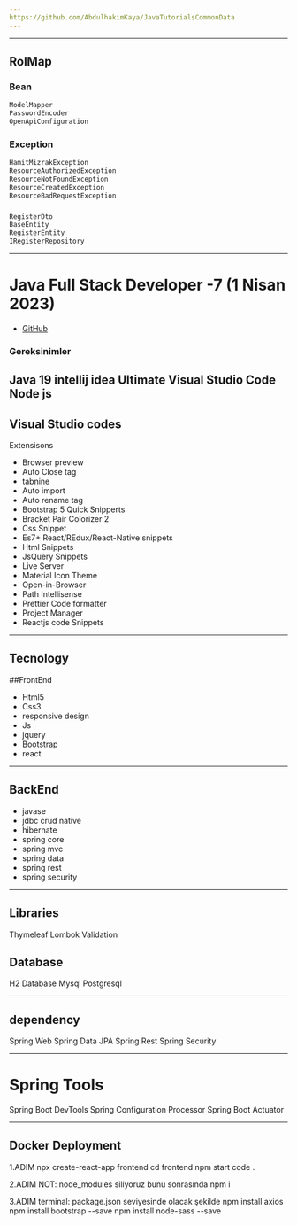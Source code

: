 ```yaml
---
https://github.com/AbdulhakimKaya/JavaTutorialsCommonData
---
```



---
## RolMap

### Bean
```sh
ModelMapper
PasswordEncoder
OpenApiConfiguration
```

### Exception
```sh
HamitMizrakException
ResourceAuthorizedException
ResourceNotFoundException
ResourceCreatedException
ResourceBadRequestException
```

### 
```sh
RegisterDto
BaseEntity
RegisterEntity
IRegisterRepository
```


---
#  Java Full Stack Developer -7 (1 Nisan  2023)
* [GitHub](https://github.com/AbdulhakimKaya)

### Gereksinimler
Java 19
intellij idea Ultimate 
Visual Studio Code
Node js
---

## Visual Studio codes
Extensisons
- Browser preview
- Auto Close tag
- tabnine
- Auto import
- Auto rename tag
- Bootstrap 5 Quick Snipperts
- Bracket Pair Colorizer 2
- Css Snippet
- Es7+ React/REdux/React-Native snippets
- Html Snippets
- JsQuery Snippets
- Live Server
- Material Icon Theme
- Open-in-Browser
- Path Intellisense
- Prettier Code formatter
- Project Manager
- Reactjs code Snippets

---

## Tecnology
##FrontEnd
- Html5
- Css3
- responsive design
- Js
- jquery
- Bootstrap
- react


---

## BackEnd
* javase
* jdbc crud native
* hibernate
* spring core
* spring mvc
* spring data
* spring rest
* spring security

---

## Libraries
Thymeleaf
Lombok
Validation

## Database
H2 Database
Mysql
Postgresql

---
## dependency
Spring Web
Spring Data JPA
Spring Rest
Spring Security

---
# Spring Tools
Spring Boot DevTools
Spring Configuration Processor
Spring Boot Actuator

---

## Docker Deployment

1.ADIM
npx create-react-app frontend
cd frontend
npm start
code .

2.ADIM
NOT: node_modules siliyoruz bunu sonrasında 
npm i

3.ADIM
terminal: package.json seviyesinde olacak şekilde
npm install axios
npm install bootstrap --save
npm install node-sass --save


